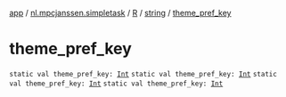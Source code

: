 [app](../../../index.md) / [nl.mpcjanssen.simpletask](../../index.md) / [R](../index.md) / [string](index.md) / [theme_pref_key](.)

# theme_pref_key

`static val theme_pref_key: `[`Int`](https://kotlinlang.org/api/latest/jvm/stdlib/kotlin/-int/index.html)
`static val theme_pref_key: `[`Int`](https://kotlinlang.org/api/latest/jvm/stdlib/kotlin/-int/index.html)
`static val theme_pref_key: `[`Int`](https://kotlinlang.org/api/latest/jvm/stdlib/kotlin/-int/index.html)
`static val theme_pref_key: `[`Int`](https://kotlinlang.org/api/latest/jvm/stdlib/kotlin/-int/index.html)
